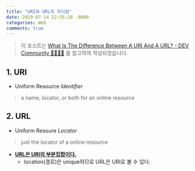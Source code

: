 ```yaml
---
title: "URI와 URL의 차이점"
date: 2019-07-14 22:55:28 -0600
categories: Web
comments: true
---
```


> 이 포스트는 [What Is The Difference Between A URI And A URL? - DEV Community 👩‍💻👨‍💻](https://dev.to/flippedcoding/what-is-the-difference-between-a-uri-and-a-url-4455) 를 참고하여 작성되었습니다.

## 1. URI
* Uniform Resource *Identifier*
> a name, locator, or both for an online resource

## 2. URL
* Uniform Resoure *Locator*
> just the locator of a online resource
* <u>**URL은 URI의 부분집합이다.**</u>
	* location(경로)은 unique하므로 URL은 URI로 볼 수 있다.

